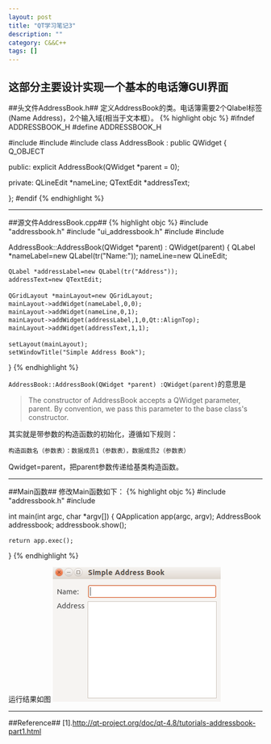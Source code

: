 ```yaml
---
layout: post
title: "QT学习笔记3"
description: ""
category: C&&C++
tags: []
---
```


这部分主要设计实现一个基本的电话簿GUI界面
---------------------------------------------------------------------
##头文件AddressBook.h##
定义AddressBook的类。电话簿需要2个Qlabel标签(Name Address)，2个输入域(相当于文本框）。
{% highlight objc %}
#ifndef ADDRESSBOOK_H
#define ADDRESSBOOK_H

#include <QWidget>
#include <QLineEdit>
#include <QTextEdit>
class AddressBook : public QWidget
{
    Q_OBJECT

public:
    explicit AddressBook(QWidget *parent = 0);

private:
    QLineEdit *nameLine;
    QTextEdit *addressText;

};
#endif
{% endhighlight %}



-------------------------------------------------------------------------------
##源文件AddressBook.cpp##
{% highlight objc %}
#include "addressbook.h"
#include "ui_addressbook.h"
#include <QLabel>
#include <QGridLayout>

AddressBook::AddressBook(QWidget *parent) :
    QWidget(parent)
{
    QLabel *nameLabel=new QLabel(tr("Name:"));
    nameLine=new QLineEdit;

    QLabel *addressLabel=new QLabel(tr("Address"));
    addressText=new QTextEdit;

    QGridLayout *mainLayout=new QGridLayout;
    mainLayout->addWidget(nameLabel,0,0);
    mainLayout->addWidget(nameLine,0,1);
    mainLayout->addWidget(addressLabel,1,0,Qt::AlignTop);
    mainLayout->addWidget(addressText,1,1);

    setLayout(mainLayout);
    setWindowTitle("Simple Address Book");
}
{% endhighlight %}

`AddressBook::AddressBook(QWidget *parent) :QWidget(parent)`的意思是

> The constructor of AddressBook accepts a QWidget parameter, parent. By convention, we pass this parameter to the base class's constructor.

其实就是带参数的构造函数的初始化，遵循如下规则：

`构造函数名（参数表）：数据成员1（参数表），数据成员2（参数表）`

Qwidget=parent，把parent参数传递给基类构造函数。

------------------------------------------------------------------------

##Main函数##
修改Main函数如下：
{% highlight objc %}
#include "addressbook.h"
#include <QApplication>

int main(int argc, char *argv[])
{
    QApplication app(argc, argv);
    AddressBook addressbook;
    addressbook.show();

    return app.exec();
}
{% endhighlight %}

运行结果如图
![图片](/assets/images/QT3-1.png)

--------------------------------------------------------------------
##Reference##
[1].http://qt-project.org/doc/qt-4.8/tutorials-addressbook-part1.html

